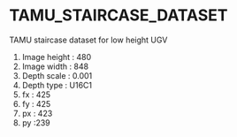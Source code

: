# TAMU_STAIRCASE_DATASET
TAMU staircase dataset for low height UGV

1. Image height : 480
2. Image width : 848
3. Depth scale : 0.001
4. Depth type : U16C1
5. fx : 425 
6. fy : 425
7. px : 423
8. py :239

